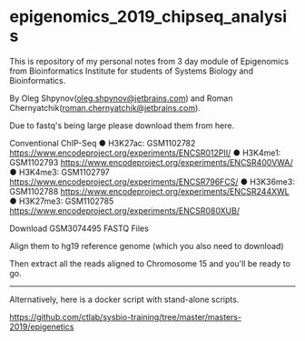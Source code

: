 # epigenomics_2019_chipseq_analysis
This is repository of my personal notes from 3 day module of Epigenomics from Bioinformatics Institute for students of Systems Biology and Bioinformatics.

By Oleg Shpynov(oleg.shpynov@jetbrains.com) and Roman Chernyatchik(roman.chernyatchik@jetbrains.com).

Due to fastq's being large please download them from here.

Conventional ChIP-Seq
● H3K27ac: GSM1102782
  https://www.encodeproject.org/experiments/ENCSR012PII/
● H3K4me1: GSM1102793
  https://www.encodeproject.org/experiments/ENCSR400VWA/
● H3K4me3: GSM1102797
  https://www.encodeproject.org/experiments/ENCSR796FCS/
● H3K36me3: GSM1102788
  https://www.encodeproject.org/experiments/ENCSR244XWL
● H3K27me3: GSM1102785
  https://www.encodeproject.org/experiments/ENCSR080XUB/

Download GSM3074495 FASTQ Files

Align them to hg19 reference genome (which you also need to download)

Then extract all the reads aligned to Chromosome 15 and you'll be ready to go.

_____________________________________________________________________________________________________________________

Alternatively, here is a docker script with stand-alone scripts.

https://github.com/ctlab/sysbio-training/tree/master/masters-2019/epigenetics
